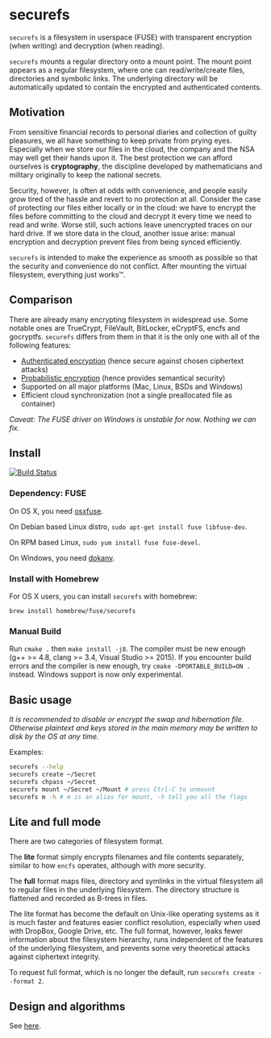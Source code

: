 # securefs

`securefs` is a filesystem in userspace (FUSE) with transparent encryption (when writing) and decryption (when reading).

`securefs` mounts a regular directory onto a mount point. The mount point appears as a regular filesystem, where one can read/write/create files, directories and symbolic links. The underlying directory will be automatically updated to contain the encrypted and authenticated contents.

## Motivation

From sensitive financial records to personal diaries and collection of guilty pleasures, we all have something to keep private from prying eyes. Especially when we store our files in the cloud, the company and the NSA may well get their hands upon it. The best protection we can afford ourselves is **cryptography**, the discipline developed by mathematicians and military originally to keep the national secrets.

Security, however, is often at odds with convenience, and people easily grow tired of the hassle and revert to no protection at all. Consider the case of protecting our files either locally or in the cloud: we have to encrypt the files before committing to the cloud and decrypt it every time we need to read and write. Worse still, such actions leave unencrypted traces on our hard drive. If we store data in the cloud, another issue arise: manual encryption and decryption prevent files from being synced efficiently.

`securefs` is intended to make the experience as smooth as possible so that the security and convenience do not conflict. After mounting the virtual filesystem, everything just works&#8482;.

## Comparison

There are already many encrypting filesystem in widespread use. Some notable ones are TrueCrypt, FileVault, BitLocker, eCryptFS, encfs and gocryptfs. `securefs` differs from them in that it is the only one with all of the following features:

* [Authenticated encryption](https://en.wikipedia.org/wiki/Authenticated_encryption) (hence secure against chosen ciphertext attacks)
* [Probabilistic encryption](https://en.wikipedia.org/wiki/Probabilistic_encryption) (hence provides semantical security) 
* Supported on all major platforms (Mac, Linux, BSDs and Windows)
* Efficient cloud synchronization (not a single preallocated file as container)

*Caveat: The FUSE driver on Windows is unstable for now. Nothing we can fix.*

## Install

[![Build Status](https://api.travis-ci.org/netheril96/securefs.svg?branch=master)](https://travis-ci.org/netheril96/securefs)

### Dependency: FUSE

On OS X, you need [osxfuse](https://osxfuse.github.io).

On Debian based Linux distro, `sudo apt-get install fuse libfuse-dev`. 

On RPM based Linux, `sudo yum install fuse fuse-devel`.

On Windows, you need [dokany](https://github.com/dokan-dev/dokany/releases).

### Install with Homebrew

For OS X users, you can install `securefs` with homebrew:

```
brew install homebrew/fuse/securefs
```

### Manual Build

Run `cmake .` then `make install -j8`. The compiler must be new enough (g++ >= 4.8, clang >= 3.4, Visual Studio >= 2015). If you encounter build errors and the compiler is new enough, try `cmake -DPORTABLE_BUILD=ON .` instead. Windows support is now only experimental.

## Basic usage

*It is recommended to disable or encrypt the swap and hibernation file. Otherwise plaintext and keys stored in the main memory may be written to disk by the OS at any time.*

Examples:

```bash
securefs --help
securefs create ~/Secret
securefs chpass ~/Secret
securefs mount ~/Secret ~/Mount # press Ctrl-C to unmount
securefs m -h # m is an alias for mount, -h tell you all the flags
```

## Lite and full mode

There are two categories of filesystem format.

The **lite** format simply encrypts filenames and file contents separately, similar to how `encfs` operates, although with more security.

The **full** format maps files, directory and symlinks in the virtual filesystem all to regular files in the underlying filesystem. The directory structure is flattened and recorded as B-trees in files.

The lite format has become the default on Unix-like operating systems as it is much faster and features easier conflict resolution, especially when used with DropBox, Google Drive, etc. The full format, however, leaks fewer information about the filesystem hierarchy, runs independent of the features of the underlying filesystem, and prevents some very theoretical attacks against ciphertext integrity.

To request full format, which is no longer the default, run `securefs create --format 2`.

## Design and algorithms

See [here](docs/design.md).
